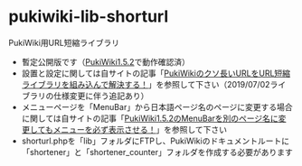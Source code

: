 # pukiwiki-lib-shorturl
PukiWiki用URL短縮ライブラリ
- 暫定公開版です（[PukiWiki1.5.2](https://pukiwiki.osdn.jp/?PukiWiki/Download/1.5.2)で動作確認済）
- 設置と設定に関しては自サイトの記事「[PukiWikiのクソ長いURLをURL短縮ライブラリを組み込んで解決する！](https://dajya-ranger.com/pukiwiki/embed-url-shortener/)」を参照して下さい（2019/07/02ライブラリの仕様変更に伴う追記あり）
- メニューページを「MenuBar」から日本語ページ名のページに変更する場合に関しては自サイトの記事「[PukiWiki1.5.2のMenuBarを別のページ名に変更してもメニューを必ず表示させる！](https://dajya-ranger.com/pukiwiki/change-menubar-and-plugin/)」を参照して下さい
- shorturl.phpを「lib」フォルダにFTPし、PukiWikiのドキュメントルートに「shortener」と「shortener_counter」フォルダを作成する必要があります
